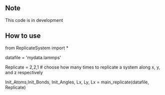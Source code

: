 ## Note

This code is in development 

## How to use

from ReplicateSystem import *

datafile = 'mydata.lammps'

Replicate = 2,2,1 # choose how many times to replicate a system along x, y, and z respectively

Init_Atoms,Init_Bonds, Init_Angles, Lx, Ly, Lx = main_replicate(datafile, Replicate)
